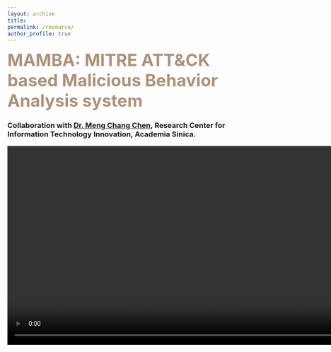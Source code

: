 ```yaml
---
layout: archive
title: 
permalink: /resource/
author_profile: true
---
```

<!-- Malware Analysis Paragraph-->
<span style="color:#AB9278;font-weight:700;font-size:38px"> MAMBA: MITRE ATT&CK based Malicious Behavior Analysis system </span>

<h3>Collaboration with <a href="https://homepage.iis.sinica.edu.tw/pages/mcc/index_en.html">Dr. Meng Chang Chen</a>, Research Center for Information Technology Innovation, Academia Sinica. </h3>
<div style= "background:#FDF8F5">
  
<!--這裡放影片-->
<div align="center">
  <video width="900" controls>
  <source src="mamba_video.mp4" type="video/mp4">
  <source src="mamba_video.ogg" type="video/ogg">
  Your browser does not support HTML video.
</video>
<!--     <img src="/images/Malware_Analysis.png" width="80%" height="80%">  -->
</div>
